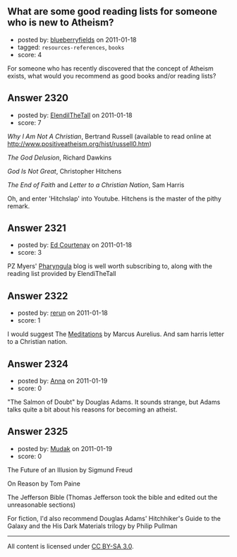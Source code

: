 ## What are some good reading lists for someone who is new to Atheism?

- posted by: [blueberryfields](https://stackexchange.com/users/-1/240-blueberryfields) on 2011-01-18
- tagged: `resources-references`, `books`
- score: 4

For someone who has recently discovered that the concept of Atheism exists, what would you recommend as good books and/or reading lists?



## Answer 2320

- posted by: [ElendilTheTall](https://stackexchange.com/users/-1/769-elendilthetall) on 2011-01-18
- score: 7

*Why I Am Not A Christian*, Bertrand Russell (available to read online at http://www.positiveatheism.org/hist/russell0.htm)

*The God Delusion*, Richard Dawkins

*God Is Not Great*, Christopher Hitchens

*The End of Faith* and *Letter to a Christian Nation*, Sam Harris

Oh, and enter 'Hitchslap' into Youtube. Hitchens is the master of the pithy remark.


## Answer 2321

- posted by: [Ed Courtenay](https://stackexchange.com/users/-1/81-ed-courtenay) on 2011-01-18
- score: 3

<p>PZ Myers' <a href="http://scienceblogs.com/pharyngula/" rel="nofollow">Pharyngula</a> blog is well worth subscribing to, along with the reading list provided by ElendiTheTall</p>



## Answer 2322

- posted by: [rerun](https://stackexchange.com/users/-1/154-rerun) on 2011-01-18
- score: 1

<p>I would suggest  The <a href="http://classics.mit.edu/Antoninus/meditations.html" rel="nofollow">Meditations</a> by Marcus Aurelius.
And sam harris letter to a Christian nation.</p>



## Answer 2324

- posted by: [Anna](https://stackexchange.com/users/-1/880-anna) on 2011-01-19
- score: 0

"The Salmon of Doubt" by Douglas Adams. It sounds strange, but Adams talks quite a bit about his reasons for becoming an atheist. 


## Answer 2325

- posted by: [Mudak](https://stackexchange.com/users/-1/205-mudak) on 2011-01-19
- score: 0

The Future of an Illusion by Sigmund Freud

On Reason by Tom Paine

The Jefferson Bible (Thomas Jefferson took the bible and edited out the unreasonable sections)

For fiction, I'd also recommend Douglas Adams' Hitchhiker's Guide to the Galaxy and the His Dark Materials trilogy by Philip Pullman



---

All content is licensed under [CC BY-SA 3.0](https://creativecommons.org/licenses/by-sa/3.0/).
